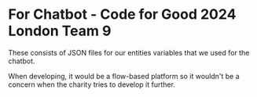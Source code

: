 # For Chatbot - Code for Good 2024 London Team 9

These consists of JSON files for our entities variables that we used for the chatbot.

When developing, it would be a flow-based platform so it wouldn't be a concern when the charity tries to develop it further.
